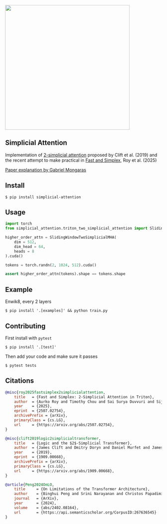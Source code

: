 <img src="./fig2.png" width="400px"></img>

## Simplicial Attention

Implementation of [2-simplicial attention](https://arxiv.org/abs/1909.00668) proposed by Clift et al. (2019) and the recent attempt to make practical in [Fast and Simplex](https://arxiv.org/abs/2507.02754), Roy et al. (2025)

[Paper explanation by Gabriel Mongaras](https://www.youtube.com/watch?v=W-0LSbTnbVc)

## Install

```shell
$ pip install simplicial-attention
```

## Usage

```python
import torch
from simplicial_attention.triton_two_simplicial_attention import SlidingWindowTwoSimplicialMHA

higher_order_attn = SlidingWindowTwoSimplicialMHA(
    dim = 512,
    dim_head = 64,
    heads = 8
).cuda()

tokens = torch.randn(2, 1024, 512).cuda()

assert higher_order_attn(tokens).shape == tokens.shape
```

## Example

Enwik8, every 2 layers

```shell
$ pip install '.[examples]' && python train.py
```

## Contributing

First install with `pytest`

```shell
$ pip install '.[test]'
```

Then add your code and make sure it passes

```shell
$ pytest tests
```

## Citations

```bibtex
@misc{roy2025fastsimplex2simplicialattention,
    title   = {Fast and Simplex: 2-Simplicial Attention in Triton}, 
    author  = {Aurko Roy and Timothy Chou and Sai Surya Duvvuri and Sijia Chen and Jiecao Yu and Xiaodong Wang and Manzil Zaheer and Rohan Anil},
    year    = {2025},
    eprint  = {2507.02754},
    archivePrefix = {arXiv},
    primaryClass = {cs.LG},
    url     = {https://arxiv.org/abs/2507.02754}, 
}
```

```bibtex
@misc{clift2019logic2simplicialtransformer,
    title   = {Logic and the $2$-Simplicial Transformer}, 
    author  = {James Clift and Dmitry Doryn and Daniel Murfet and James Wallbridge},
    year    = {2019},
    eprint  = {1909.00668},
    archivePrefix = {arXiv},
    primaryClass = {cs.LG},
    url     = {https://arxiv.org/abs/1909.00668}, 
}
```

```bibtex
@article{Peng2024OnLO,
    title     = {On Limitations of the Transformer Architecture},
    author    = {Binghui Peng and Srini Narayanan and Christos Papadimitriou},
    journal   = {ArXiv},
    year      = {2024},
    volume    = {abs/2402.08164},
    url       = {https://api.semanticscholar.org/CorpusID:267636545}
}
```

